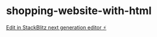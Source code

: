 # shopping-website-with-html

[Edit in StackBlitz next generation editor ⚡️](https://stackblitz.com/~/github.com/slayer-akash/shopping-website-with-html)